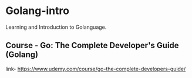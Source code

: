 # Golang-intro
Learning and Introduction to Golanguage.
</br>
## Course - Go: The Complete Developer's Guide (Golang)
link- https://www.udemy.com/course/go-the-complete-developers-guide/

